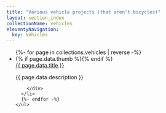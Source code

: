 ```yaml
---
title: "Various vehicle projects (that aren't bicycles)"
layout: section_index
collectionName: vehicles
eleventyNavigation:
  key: Vehicles
---
```



  <div class="tdbc-section">
    <ul class="tdbc-column-container">
      {%- for page in collections.vehicles | reverse -%}
      <li class="tdbc-card">
        {% if page.data.thumb %}<img class="thumb" src="{{ page.data.img_path }}{{ page.data.thumb }}" alt="" />{% endif %}
        <div class="tdbc-card__content">
          <a href="{{ page.url }}" class="tdbc-card__title">{{ page.data.title }}</a>
          <p>
            {{ page.data.description }}
          </p>

        </div>
      </li>
      {%- endfor -%}
    </ul>
  </div>
